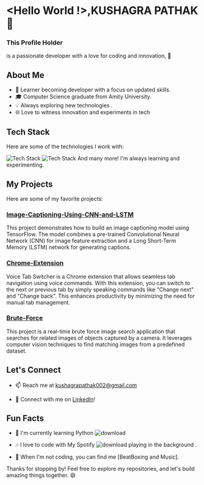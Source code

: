 # <Hello World !>,KUSHAGRA PATHAK 👋


### This Profile Holder
is a passionate developer with a love for coding and innovation, 🚀

## About Me

- 🌟 Learner becoming developer with a focus on updated skills.
- 🎓 Computer Science graduate from Amity University.
- 💡 Always exploring new technologies .
- 🌐 Love to witness innovation and experiments in tech

## Tech Stack

Here are some of the technologies I work with:

![Tech Stack](https://img.shields.io/badge/Python-<color>?style=for-the-badge&logo=python&logoColor=white)
![Tech Stack](https://img.shields.io/badge/C++-%3Ccolor%3E?style=for-the-badge&logo=c%2B%2B&logoColor=white)
And many more! I'm always learning and experimenting.

## My Projects

Here are some of my favorite projects:

### [Image-Captioning-Using-CNN-and-LSTM](https://github.com/IcodeG00D/Image-Captioning-Using-CNN-and-LSTM.git)

This project demonstrates how to build an image captioning model using TensorFlow. The model combines a pre-trained Convolutional Neural Network (CNN) for image feature extraction and a Long Short-Term Memory (LSTM) network for generating captions.

### [Chrome-Extension](https://github.com/IcodeG00D/Chrome-Extension.git)

Voice Tab Switcher is a Chrome extension that allows seamless tab navigation using voice commands. With this extension, you can switch to the next or previous tab by simply speaking commands like "Change next" and "Change back". This enhances productivity by minimizing the need for manual tab management.

### [Brute-Force](https://github.com/IcodeG00D/Brute-Force.git)
This project is a real-time brute force image search application that searches for related images of objects captured by a camera. It leverages computer vision techniques to find matching images from a predefined dataset.

## Let's Connect

- 📫 Reach me at [kushagrapathak002@gmail.com](mailto:kushagrapathak002@gmail.com)

- 💬 Connect with me on [LinkedIn](https://www.linkedin.com/in/kushagra-pathak-8b6390252/)!

## Fun Facts

- 🌱 I'm currently learning Python  ![download](https://o.remove.bg/downloads/e5e213da-9b47-4261-8d36-41492d536a35/269034074-0462ca21-c22e-47a7-8487-3e98794c7e50-removebg-preview.png)


- 🎶 I love to code with My Spotify  ![download](https://github.com/IcodeG00D/IcodeG00D/assets/131690273/a4f3b72d-8d87-4cd1-a3a9-f9f9c1a364bd) 
 playing in the background .



- 🌄 When I'm not coding, you can find me [BeatBoxing and Music].

Thanks for stopping by! Feel free to explore my repositories, and let's build amazing things together. 😄
